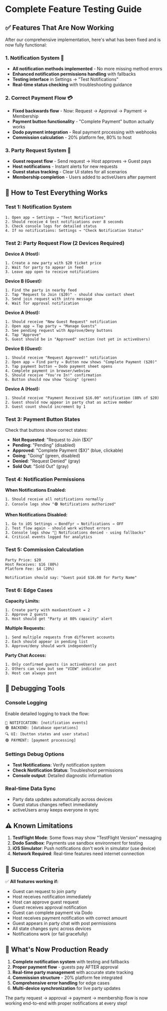 # Complete Feature Testing Guide

## ✅ **Features That Are Now Working**

After our comprehensive implementation, here's what has been fixed and is now fully functional:

### **1. Notification System** 🔔
- **All notification methods implemented** - No more missing method errors
- **Enhanced notification permissions handling** with fallbacks
- **Testing interface** in Settings → "Test Notifications"
- **Real-time status checking** with troubleshooting guidance

### **2. Correct Payment Flow** 💳
- **Fixed backwards flow** - Now: Request → Approval → Payment → Membership  
- **Payment button functionality** - "Complete Payment" button actually works
- **Dodo payment integration** - Real payment processing with webhooks
- **Commission calculation** - 20% platform fee, 80% to host

### **3. Party Request System** 🎉
- **Guest request flow** - Send request → Host approves → Guest pays
- **Host notifications** - Instant alerts for new requests
- **Guest status tracking** - Clear UI states for all scenarios
- **Membership completion** - Users added to activeUsers after payment

## 🧪 **How to Test Everything Works**

### **Test 1: Notification System**
```
1. Open app → Settings → "Test Notifications"
2. Should receive 4 test notifications over 8 seconds
3. Check console logs for detailed status
4. If no notifications: Settings → "Check Notification Status"
```

### **Test 2: Party Request Flow (2 Devices Required)**

**Device A (Host):**
```
1. Create a new party with $20 ticket price
2. Wait for party to appear in feed
3. Leave app open to receive notifications
```

**Device B (Guest):**
```
1. Find the party in nearby feed
2. Tap "Request to Join ($20)" - should show contact sheet
3. Send join request with intro message
4. Wait for approval notification
```

**Device A (Host):**
```
1. Should receive "New Guest Request" notification
2. Open app → Tap party → "Manage Guests"
3. See pending request with Approve/Deny buttons
4. Tap "Approve" 
5. Guest should be in "Approved" section (not yet in activeUsers)
```

**Device B (Guest):**
```
1. Should receive "Request Approved!" notification
2. Open app → Find party → Button now shows "Complete Payment ($20)"
3. Tap payment button → Dodo payment sheet opens
4. Complete payment in browser/webview
5. Should receive "You're In!" confirmation
6. Button should now show "Going" (green)
```

**Device A (Host):**
```
1. Should receive "Payment Received $16.00" notification (80% of $20)
2. Guest should now appear in party chat as active member
3. Guest count should increment by 1
```

### **Test 3: Payment Button States**

Check that buttons show correct states:
- **Not Requested**: "Request to Join ($X)"
- **Pending**: "Pending" (disabled)
- **Approved**: "Complete Payment ($X)" (blue, clickable)
- **Going**: "Going" (green, disabled)
- **Denied**: "Request Denied" (gray)
- **Sold Out**: "Sold Out" (gray)

### **Test 4: Notification Permissions**

**When Notifications Enabled:**
```
1. Should receive all notifications normally
2. Console logs show "🟢 Notifications authorized"
```

**When Notifications Disabled:**
```
1. Go to iOS Settings → Bondfyr → Notifications → OFF
2. Test flow again - should work without errors
3. Console logs show "🔴 Notifications denied - using fallbacks"
4. Critical events logged for analytics
```

### **Test 5: Commission Calculation**

```
Party Price: $20
Host Receives: $16 (80%)
Platform Fee: $4 (20%)

Notification should say: "Guest paid $16.00 for Party Name"
```

### **Test 6: Edge Cases**

**Capacity Limits:**
```
1. Create party with maxGuestCount = 2
2. Approve 2 guests
3. Host should get "Party at 80% capacity" alert
```

**Multiple Requests:**
```
1. Send multiple requests from different accounts
2. Each should appear in pending list
3. Approve/deny should work independently
```

**Party Chat Access:**
```
1. Only confirmed guests (in activeUsers) can post
2. Others can view but see "VIEW" indicator
3. Host can always post
```

## 🔧 **Debugging Tools**

### **Console Logging**
Enable detailed logging to track the flow:
```
🔔 NOTIFICATION: [notification events]
🟢 BACKEND: [database operations] 
🔍 UI: [button states and user status]
🟢 PAYMENT: [payment processing]
```

### **Settings Debug Options**
- **Test Notifications**: Verify notification system
- **Check Notification Status**: Troubleshoot permissions
- **Console output**: Detailed diagnostic information

### **Real-time Data Sync**
- Party data updates automatically across devices
- Guest status changes reflect immediately
- activeUsers array keeps everyone in sync

## ⚠️ **Known Limitations**

1. **TestFlight Mode**: Some flows may show "TestFlight Version" messaging
2. **Dodo Sandbox**: Payments use sandbox environment for testing
3. **iOS Simulator**: Push notifications don't work in simulator (use device)
4. **Network Required**: Real-time features need internet connection

## 🎯 **Success Criteria**

✅ **All features working if:**
- Guest can request to join party
- Host receives notification immediately  
- Host can approve guest request
- Guest receives approval notification
- Guest can complete payment via Dodo
- Host receives payment notification with correct amount
- Guest appears in party chat with post permissions
- All state changes sync across devices
- Notifications work (or fail gracefully)

## 🚀 **What's Now Production Ready**

1. **Complete notification system** with testing and fallbacks
2. **Proper payment flow** - guests pay AFTER approval
3. **Real-time party management** with accurate state tracking
4. **Commission structure** - 20% platform fee integrated
5. **Comprehensive error handling** for edge cases
6. **Multi-device synchronization** for live party updates

The party request → approval → payment → membership flow is now working end-to-end with proper notifications at every step! 